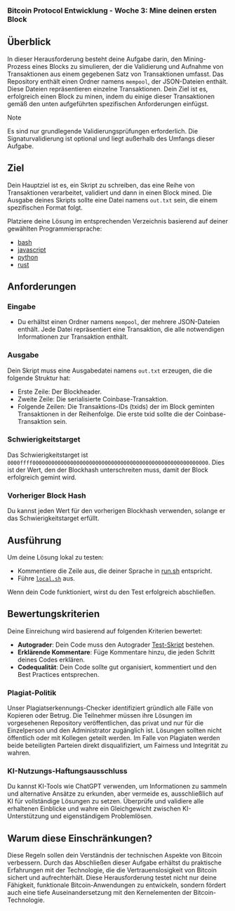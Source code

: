### Bitcoin Protocol Entwicklung - Woche 3: Mine deinen ersten Block

## Überblick
In dieser Herausforderung besteht deine Aufgabe darin, den Mining-Prozess eines Blocks zu simulieren, der die Validierung und Aufnahme von Transaktionen aus einem gegebenen Satz von Transaktionen umfasst. Das Repository enthält einen Ordner namens `mempool`, der JSON-Dateien enthält. Diese Dateien repräsentieren einzelne Transaktionen. Dein Ziel ist es, erfolgreich einen Block zu minen, indem du einige dieser Transaktionen gemäß den unten aufgeführten spezifischen Anforderungen einfügst.

> [!NOTE] 
> Es sind nur grundlegende Validierungsprüfungen erforderlich. Die Signaturvalidierung ist optional und liegt außerhalb des Umfangs dieser Aufgabe.

## Ziel
Dein Hauptziel ist es, ein Skript zu schreiben, das eine Reihe von Transaktionen verarbeitet, validiert und dann in einen Block mined. Die Ausgabe deines Skripts sollte eine Datei namens `out.txt` sein, die einem spezifischen Format folgt.

Platziere deine Lösung im entsprechenden Verzeichnis basierend auf deiner gewählten Programmiersprache:
- [bash](./bash/solution.sh)
- [javascript](./javascript/index.js)
- [python](./python/main.py)
- [rust](./rust/src/main.rs)

## Anforderungen
### Eingabe
- Du erhältst einen Ordner namens `mempool`, der mehrere JSON-Dateien enthält. Jede Datei repräsentiert eine Transaktion, die alle notwendigen Informationen zur Transaktion enthält.

### Ausgabe
Dein Skript muss eine Ausgabedatei namens `out.txt` erzeugen, die die folgende Struktur hat:
- Erste Zeile: Der Blockheader.
- Zweite Zeile: Die serialisierte Coinbase-Transaktion.
- Folgende Zeilen: Die Transaktions-IDs (txids) der im Block geminten Transaktionen in der Reihenfolge. Die erste txid sollte die der Coinbase-Transaktion sein.

### Schwierigkeitstarget
Das Schwierigkeitstarget ist `0000ffff00000000000000000000000000000000000000000000000000000000`. Dies ist der Wert, den der Blockhash unterschreiten muss, damit der Block erfolgreich gemint wird.

### Vorheriger Block Hash
Du kannst jeden Wert für den vorherigen Blockhash verwenden, solange er das Schwierigkeitstarget erfüllt.

## Ausführung
Um deine Lösung lokal zu testen:
- Kommentiere die Zeile aus, die deiner Sprache in [run.sh](./run.sh) entspricht.
- Führe [`local.sh`](./local.sh) aus.

Wenn dein Code funktioniert, wirst du den Test erfolgreich abschließen.

## Bewertungskriterien
Deine Einreichung wird basierend auf folgenden Kriterien bewertet:
- **Autograder**: Dein Code muss den Autograder [Test-Skript](./test/sanity-checks.spec.ts) bestehen.
- **Erklärende Kommentare**: Füge Kommentare hinzu, die jeden Schritt deines Codes erklären.
- **Codequalität**: Dein Code sollte gut organisiert, kommentiert und den Best Practices entsprechen.

### Plagiat-Politik
Unser Plagiatserkennungs-Checker identifiziert gründlich alle Fälle von Kopieren oder Betrug. Die Teilnehmer müssen ihre Lösungen im vorgesehenen Repository veröffentlichen, das privat und nur für die Einzelperson und den Administrator zugänglich ist. Lösungen sollten nicht öffentlich oder mit Kollegen geteilt werden. Im Falle von Plagiaten werden beide beteiligten Parteien direkt disqualifiziert, um Fairness und Integrität zu wahren.

### KI-Nutzungs-Haftungsausschluss
Du kannst KI-Tools wie ChatGPT verwenden, um Informationen zu sammeln und alternative Ansätze zu erkunden, aber vermeide es, ausschließlich auf KI für vollständige Lösungen zu setzen. Überprüfe und validiere alle erhaltenen Einblicke und wahre ein Gleichgewicht zwischen KI-Unterstützung und eigenständigem Problemlösen.

## Warum diese Einschränkungen?
Diese Regeln sollen dein Verständnis der technischen Aspekte von Bitcoin verbessern. Durch das Abschließen dieser Aufgabe erhältst du praktische Erfahrungen mit der Technologie, die die Vertrauenslosigkeit von Bitcoin sichert und aufrechterhält. Diese Herausforderung testet nicht nur deine Fähigkeit, funktionale Bitcoin-Anwendungen zu entwickeln, sondern fördert auch eine tiefe Auseinandersetzung mit den Kernelementen der Bitcoin-Technologie.